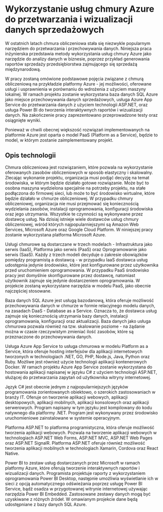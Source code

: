 # Wykorzystanie usług chmury Azure do przetwarzania i wizualizacji danych sprzedażowych

W ostatnich latach chmura obliczeniowa stała się niezwykle popularnym narzędziem do przetwarzania i przechowywania danych. Niniejsza praca inżynierska przedstawia metody wykorzystania usług chmury Azure jako narzędzie do analizy danych w biznesie, poprzez przykład generowania raportów sprzedaży przedsiębiorstwa zajmującego się sprzedażą międzynarodową.

W pracy zostaną omówione podstawowe pojęcia związane z chmurą obliczeniową na przykładzie platformy Azure - jej możliwości, oferowane usługi i usprawnienia w porównaniu do wdrożenia z użyciem maszyny lokalnej. W ramach projektu zostanie wykorzystana baza danych SQL Azure jako miejsce przechowywania danych sprzedażowych, usługa Azure App Service do przetwarzania danych z użyciem technologii ASP.NET, oraz usługa Power BI do tworzenia interaktywnych raportów i wizualizacji danych. Na zakończenie pracy zaprezentowano przeprowadzone testy oraz osiągnięte wyniki.

Ponieważ w chwili obecnej większość rozwiązań implementowanych na platformie Azure jest oparta o model PaaS (Platform as a Service), będzie to model, w którym zostanie zaimplementowany projekt.

## Opis technologii

Chmura obliczeniowa jest rozwiązaniem, które pozwala na wykorzystanie oferowanych zasobów obliczeniowych w sposób elastyczny i skalowalny. Zlecając wykonanie projektu, organizacja musi podjąć decyzję na temat środowiska, w którym będzie działało gotowe rozwiązanie. Może być to osobna maszyna wydzielona specjalnie na potrzeby projektu, na stałe podłączona do firmowej sieci, lub może to być środowisko wirtualne, które będzie działało w chmurze obliczeniowej. W przypadku chmury obliczeniowej, organizacja nie musi przejmować się koniecznością wydzielania zasobów, instalacji oprogramowania, konfiguracji środowiska oraz jego utrzymania. Wszystkie te czynności są wykonywane przez dostawcę usług. Na dzisiaj istnieje wiele dostawców usług chmury obliczeniowej, wśród których najpopularniejszymi są Amazon Web Services, Microsoft Azure oraz Google Cloud Platform. W niniejszej pracy zostanie wykorzystana platforma Microsoft Azure.

Usługi chmurowe są dostarczane w trzech modelach - Infrastruktura jako serwis (IaaS), Platforma jako serwis (PaaS) oraz Oprogramowanie jako serwis (SaaS). Każdy z trzech modeli decyduje o zakresie obowiązków pomiędzy programistą a dostawcą - w przypadku IaaS dostawca usług udostępnia jedynie środowisko, które jest konfigurowane przez użytkownika przed uruchomieniem oprogramowania. W przypadku PaaS środowisko pracy jest domyślnie skonfigurowane przez dostawcę, natomiast użytkownik zajmuje się jedynie dostarczeniem oprogramowania. W projekcie zostaną wykorzystane narzędzia w modelu PaaS, jako obecnie najczęściej stosowane.

Baza danych SQL Azure jest usługą bazodanową, która oferuje możliwość przechowywania danych w chmurze w formie relacyjnego modelu danych, na zasadach DaaS - Database as a Service. Oznacza to, że dostawca usług zajmuje się koniecznością utrzymania bazy danych, instalacji oprogramowania, konfiguracji oraz aktualizacji. Baza danych jako usługa chmurowa pozwala również na tzw. skalowanie poziome - na żądanie można w czasie rzeczywistym zmieniać ilość zasobów, które są przeznaczone do przechowywania danych.

Usługa Azure App Service to usługa chmurowa w modelu Platform as a Service, która oferuje hosting interfejsów dla aplikacji internetowych tworzonych w technologiach .NET, GO, PHP, Node.js, Java, Python oraz Ruby. Możliwe jest również użycie technologii aplikacji kontenerowych Docker. W ramach projektu Azure App Service zostanie wykorzystana do hostowania aplikacji napisanej w języku C# z użyciem technologii ASP.NET, służącej do przetwarzania zapytań od użytkownika witryny internetowej.

Język C# jest obecnie jednym z najpopularniejszych języków programowania zorientowanych obiektowo, o szerokich zastosowaniach w branży IT. Oferuje on tworzenie aplikacji webowych, aplikacji desktopowych, aplikacji mobilnych, aplikacji konsolowych oraz aplikacji serwerowych. Program napisany w tym języku jest kompilowany do kodu natywnego dla platformy .NET. Program jest wykonywany przez środowisko uruchomieniowe zainstalowane w systemie operacyjnym.

Platforma ASP.NET to platforma programistyczna, która oferuje możliwość tworzenia aplikacji webowych. Pozwala na tworzenie aplikacji webowych w technologiach ASP.NET Web Forms, ASP.NET MVC, ASP.NET Web Pages oraz ASP.NET SignalR. Platforma ASP.NET oferuje również możliwość tworzenia aplikacji mobilnych w technologiach Xamarin, Cordova oraz React Native.

Power BI to zestaw usług dostarczanych przez Microsoft w ramach platformy Azure, które oferują tworzenie interaktywnych raportów i wizualizacji danych. Programista projektuje raporty z wykorzystaniem oprogramowania Power BI Desktop, następnie umożliwia wyświetlanie ich w sieci z opcją automatycznego odświeżania poprzez usługę Power BI Service, bądź osadza w przygotowanej witrynie internetowej używając narzędzia Power BI Embedded. Zastosowane zestawy danych mogą być uzyskiwane z różnych źródeł. W omawianym projekcie dane będą udostępniane z bazy danych SQL Azure.